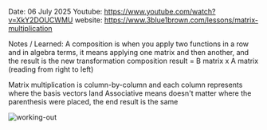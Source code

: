 Date: 06 July 2025
Youtube: https://www.youtube.com/watch?v=XkY2DOUCWMU
website: https://www.3blue1brown.com/lessons/matrix-multiplication

Notes / Learned:
A composition is when you apply two functions in a row and in algebra terms, it means applying one matrix and then another, and the result is the new transformation
composition result = B matrix x A matrix (reading from right to left)

Matrix multiplication is column-by-column and each column represents where the basis vectors land
Associative means doesn't matter where the parenthesis were placed, the end result is the same

![working-out](https://github.com/user-attachments/assets/9c14dd9d-1a46-4640-a621-c1a655a168c2)
